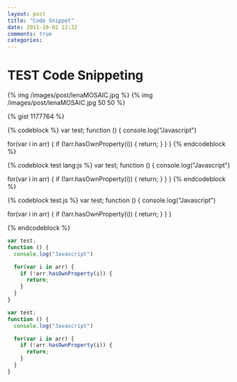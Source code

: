```yaml
---
layout: post
title: "Code Snippet"
date: 2011-10-02 12:32
comments: true
categories: 
---
```


TEST Code Snippeting
=====

{% img /images/post/lenaMOSAIC.jpg  %}
{% img /images/post/lenaMOSAIC.jpg  50 50 %}

{% gist 1177764 %}


{% codeblock %}
var test;
function () {
  console.log("Javascript")

  for(var i in arr) {
    if (!arr.hasOwnProperty(i)) {
      return;
    }
  }
}
{% endcodeblock %}



{% codeblock test lang:js %}
var test;
function () {
  console.log("Javascript")

  for(var i in arr) {
    if (!arr.hasOwnProperty(i)) {
      return;
    }
  }
}
{% endcodeblock %}

{% codeblock test.js %}
var test;
function () {
  console.log("Javascript")

  for(var i in arr) {
    if (!arr.hasOwnProperty(i)) {
      return;
    }
  }
}

{% endcodeblock %}


``` js Test 
var test;
function () {
  console.log("Javascript")

  for(var i in arr) {
    if (!arr.hasOwnProperty(i)) {
      return;
    }
  }
}
```


``` js Test 
var test;
function () {
  console.log("Javascript")

  for(var i in arr) {
    if (!arr.hasOwnProperty(i)) {
      return;
    }
  }
}
```



